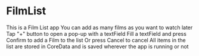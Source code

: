 # FilmList
This is a Film List app
You can add as many films as you want to watch later
Tap "+" button to open a pop-up with a textField
Fill a textField and press Confirm to add a Film to the list
Or press Cancel to cancel
All items in the list are stored in CoreData and is saved wherever the app is running or not
